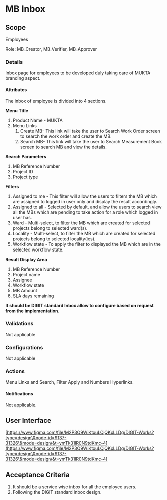 # MB Inbox

## Scope&#x20;

Employees

Role: MB\_Creator, MB\_Verifier, MB\_Approver

### Details <a href="#details" id="details"></a>

Inbox page for employees to be developed duly taking care of MUKTA branding aspect.

#### Attributes <a href="#attributes" id="attributes"></a>

The inbox of employee is divided into 4 sections.

**Menu Title**

1. Product Name - MUKTA
2. Menu Links
   1. Create MB- This link will take the user to Search Work Order screen to search the work order and create the MB.
   2. Search MB- This link will take the user to Search Measurement Book screen to search MB and view the details.

**Search Parameters**

1. MB Reference Number
2. Project ID
3. Project type

**Filters**

1. Assigned to me - This filter will allow the users to filters the MB which are assigned to logged in user only and display the result accordingly.
2. Assigned to all - Selected by default, and allow the users to search view all the MBs which are pending to take action for a role which logged in user has.
3. Ward - Multi-select, to filter the MB which are created for selected projects belong to selected ward(s).
4. Locality - Multi-select, to filter the MB which are created for selected projects belong to selected locality(ies).
5. Workflow state - To apply the filter to displayed the MB which are in the selected workflow state.

**Result Display Area**

1. MB Reference Number
2. Project name
3. Assignee
4. Workflow state
5. MB Amount
6. SLA days remaining

**It should be DIGIT standard Inbox allow to configure based on request from the implementation.**

### Validations <a href="#validations" id="validations"></a>

Not applicable

### Configurations <a href="#configurations" id="configurations"></a>

Not applicable

### Actions <a href="#actions" id="actions"></a>

Menu Links and Search, Filter Apply and Numbers Hyperlinks.

#### Notifications <a href="#notifications" id="notifications"></a>

Not applicable.

## User Interface <a href="#userinterface" id="userinterface"></a>

[https://www.figma.com/file/M2P3O9WlKtxuLCjQKxLLDg/DIGIT-Works?type=design\&node-id=9137-31326\&mode=design\&t=ymTk31lR0N9tdKmc-4](https://www.figma.com/file/M2P3O9WlKtxuLCjQKxLLDg/DIGIT-Works?type=design\&node-id=9137-31326\&mode=design\&t=ymTk31lR0N9tdKmc-4)

## Acceptance Criteria <a href="#acceptancecriteria" id="acceptancecriteria"></a>

1. It should be a service wise inbox for all the employee users.
2. Following the DIGIT standard inbox design.
